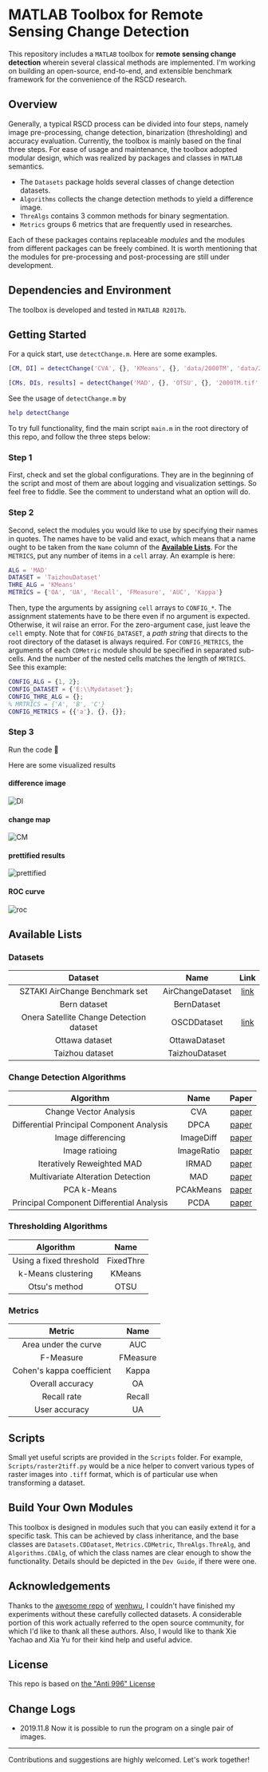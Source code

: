 # MATLAB Toolbox for Remote Sensing Change Detection

This repository includes a `MATLAB` toolbox for **remote sensing change detection** wherein several classical methods are implemented. I'm working on building an open-source, end-to-end, and extensible benchmark framework for the convenience of the RSCD research.

## Overview

Generally, a typical RSCD process can be divided into four steps, namely image pre-processing, change detection, binarization (thresholding) and accuracy evaluation. Currently, the toolbox is mainly based on the final three steps. For ease of usage and maintenance, the toolbox adopted modular design, which was realized by packages and classes in `MATLAB` semantics.

- The `Datasets` package holds several classes of change detection datasets.
- `Algorithms` collects the change detection methods to yield a difference image.
- `ThreAlgs` contains 3 common methods for binary segmentation.
- `Metrics` groups 6 metrics that are frequently used in researches.

Each of these packages contains replaceable *modules* and the modules from different packages can be freely combined. It is worth mentioning that the modules for pre-processing and post-processing are still under development.

## Dependencies and Environment

The toolbox is developed and tested in `MATLAB R2017b`.

## Getting Started

For a quick start, use `detectChange.m`. Here are some examples.
```MATLAB
[CM, DI] = detectChange('CVA', {}, 'KMeans', {}, 'data/2000TM', 'data/2003TM')

[CMs, DIs, results] = detectChange('MAD', {}, 'OTSU', {}, '2000TM.tif', '2003TM.tif', 'gt.png', {'AUC', 'UA'}, {{}, {}})
```

See the usage of `detectChange.m` by
```MATLAB
help detectChange
```


To try full functionality, find the main script `main.m` in the root directory of this repo, and follow the three steps below:

### Step 1

First, check and set the global configurations. They are in the beginning of the script and most of them are about logging and visualization settings. So feel free to fiddle. See the comment to understand what an option will do.

### Step 2

Second, select the modules you would like to use by specifying their names in quotes. The names have to be valid and exact, which means that a name ought to be taken from the `Name` column of the [**Available Lists**](#available-lists). For the `METRICS`, put any number of items in a `cell` array. An example is here:
```MATLAB
ALG = 'MAD'
DATASET = 'TaizhouDataset'
THRE_ALG = 'KMeans'
METRICS = {'OA', 'UA', 'Recall', 'FMeasure', 'AUC', 'Kappa'}
```

Then, type the arguments by assigning `cell` arrays to `CONFIG_*`. The assignment statements have to be there even if no argument is expected. Otherwise, it wil raise an error. For the zero-argument case, just leave the `cell` empty. Note that for `CONFIG_DATASET`, a *path string* that directs to the root directory of the dataset is always required. For `CONFIG_METRICS`, the arguments of each `CDMetric` module should be specified in separated sub-cells. And the number of the nested cells matches the length of `MRTRICS`. See this example:

```MATLAB
CONFIG_ALG = {1, 2};
CONFIG_DATASET = {'E:\\Mydataset'};
CONFIG_THRE_ALG = {};
% MRTRICS = {'A', 'B', 'C'}
CONFIG_METRICS = {{'a'}, {}, {}};
```

### Step 3

Run the code :rocket:

Here are some visualized results

#### difference image

![DI](./.demo/DI.png)

#### change map

![CM](./.demo/CM.png)

#### prettified results

![prettified](./.demo/prettified.png)

#### ROC curve

![roc](./.demo/roc.png)

## Available Lists

### Datasets

Dataset | Name | Link
:-:|:-:|:-:
SZTAKI AirChange Benchmark set | AirChangeDataset | [link](http://web.eee.sztaki.hu/remotesensing/airchange_benchmark.html)
Bern dataset | BernDataset | 
Onera Satellite Change Detection dataset | OSCDDataset | [link](https://rcdaudt.github.io/oscd/)
Ottawa dataset | OttawaDataset | 
Taizhou dataset | TaizhouDataset | 

### Change Detection Algorithms

Algorithm | Name | Paper
:-:|:-:|:-:
Change Vector Analysis | CVA | [paper](https://www.researchgate.net/publication/37794369_Change_Vector_Analysis_An_Approach_for_Detecting_Forest_Changes_with_Landsat)
Differential Principal Component Analysis | DPCA | [paper](https://www.tandfonline.com/doi/full/10.1080/01431160801950162)
Image differencing | ImageDiff | [paper](https://www.researchgate.net/publication/239063613_Digital_change_detection_techniques_using_remotely_sensed_data)
Image ratioing | ImageRatio | [paper](https://www.researchgate.net/publication/235245895_Change_Detection_Techniques)
Iteratively Reweighted MAD | IRMAD | [paper](https://www.researchgate.net/publication/6534331_The_Regularized_Iteratively_Reweighted_MAD_Method_for_Change_Detection_in_Multi-_and_Hyperspectral_Data)
Multivariate Alteration Detection | MAD | [paper](https://www.researchgate.net/publication/222491847_Multivariate_Alteration_Detection_MAD_and_MAF_Postprocessing_in_Multispectral_Bitemporal_Image_Data_New_Approaches_to_Change_Detection_Studies)
PCA k-Means | PCAkMeans | [paper](https://ieeexplore.ieee.org/document/5196726)
Principal Component Differential Analysis | PCDA | [paper](https://www.researchgate.net/publication/223591130_Remote_sensing_research_issues_of_the_National_Land_Use_Change_Program_of_China)

### Thresholding Algorithms

Algorithm | Name
:-:|:-:
Using a fixed threshold | FixedThre
k-Means clustering | KMeans
Otsu's method | OTSU

### Metrics

Metric | Name
:-:|:-:
Area under the curve | AUC
F-Measure | FMeasure
Cohen's kappa coefficient | Kappa
Overall accuracy | OA
Recall rate | Recall
User accuracy | UA

## Scripts

Small yet useful scripts are provided in the `Scripts` folder. For example, `Scripts/raster2tiff.py` would be a nice helper to convert various types of raster images into `.tiff` format, which is of particular use when transforming a dataset.

## Build Your Own Modules

This toolbox is designed in modules such that you can easily extend it for a specific task. This can be achieved by class inheritance, and the base classes are `Datasets.CDDataset`, `Metrics.CDMetric`, `ThreAlgs.ThreAlg`, and `Algorithms.CDAlg`, of which the class names are clear enough to show the functionality. Details should be depicted in the `Dev Guide`, if there were one.

## Acknowledgements

Thanks to the [awesome repo](https://github.com/wenhwu/awesome-remote-sensing-change-detection) of [wenhwu](https://github.com/wenhwu), I couldn't have finished my experiments without these carefully collected datasets. A considerable portion of this work actually referred to the open source community, for which I'd like to thank all these authors. Also, I would like to thank Xie Yachao and Xia Yu for their kind help and useful advice.

## License

This repo is based on [the "Anti 996" License](./LICENSE)

## Change Logs

+ 2019.11.8 Now it is possible to run the program on a single pair of images.

---
Contributions and suggestions are highly welcomed. Let's work together!
